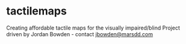 tactilemaps
===========

Creating affordable tactile maps for the visually impaired/blind
Project driven by Jordan Bowden - contact jbowden@marsdd.com

